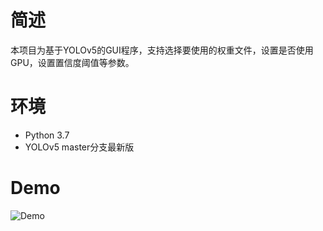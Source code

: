 # 简述
本项目为基于YOLOv5的GUI程序，支持选择要使用的权重文件，设置是否使用GPU，设置置信度阈值等参数。
# 环境
- Python 3.7
- YOLOv5 master分支最新版

# Demo

![Demo](demo.gif)